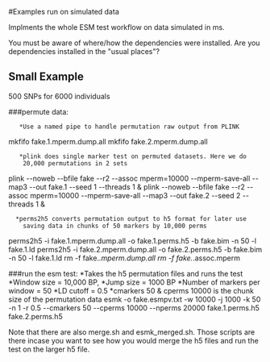 #Examples run on simulated data

Implments the whole ESM test workflow on data simulated in ms.

You must be aware of where/how the dependencies were installed. Are
you dependencies installed in the "usual places"?

## Small Example
500 SNPs for 6000 individuals

###permute data:

	   *Use a named pipe to handle permutation raw output from PLINK
mkfifo fake.1.mperm.dump.all
mkfifo fake.2.mperm.dump.all

       *plink does single marker test on permuted datasets. Here we do
        20,000 permutations in 2 sets

plink --noweb --bfile fake --r2 --assoc mperm=10000 --mperm-save-all --map3 --out fake.1 --seed 1 --threads 1 &
plink --noweb --bfile fake --r2 --assoc mperm=10000 --mperm-save-all --map3 --out fake.2 --seed 2 --threads 1 &

      *perms2h5 converts permutation output to h5 format for later use
        saving data in chunks of 50 markers by 10,000 perms

perms2h5 -i fake.1.mperm.dump.all -o fake.1.perms.h5 -b fake.bim -n 50 -l fake.1.ld
perms2h5 -i fake.2.mperm.dump.all -o fake.2.perms.h5 -b fake.bim -n 50 -l fake.1.ld
rm -f fake.*.mperm.dump.all
rm -f fake.*.assoc.mperm

###run the esm test:
	*Takes the h5 permutation files and runs the test
	*Window size = 10,000 BP,
	*Jump size = 1000 BP
	*Number of markers per window = 50
	*LD cutoff = 0.5
	*cmarkers 50 & cperms 10000 is the chunk size of the permutation
	data
esmk -o fake.esmpv.txt -w 10000 -j 1000 -k 50 -n 1 -r 0.5 --cmarkers 50 --cperms 10000 --nperms 20000 fake.1.perms.h5 fake.2.perms.h5

Note that there are also merge.sh and esmk_merged.sh. Those scripts
are there incase you want to see how you would merge the h5 files and
run the test on the larger h5 file.


